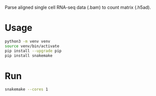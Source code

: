 Parse aligned single cell RNA-seq data (.bam) to count matrix (.h5ad).

# Usage

```bash
python3 -m venv venv
source venv/bin/activate
pip install --upgrade pip
pip install snakemake
```

# Run

```bash
snakemake --cores 1
```